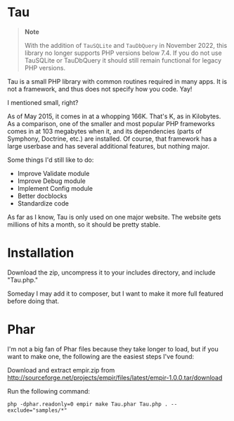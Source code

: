 Tau
===

> **Note**
>
> With the addition of `TauSQLite` and `TauDbQuery` in November 2022, this library
> no longer supports PHP versions below 7.4. If you do not use TauSQLite or TauDbQuery it 
> should still remain functional for legacy PHP versions. 

Tau is a small PHP library with common routines required in many apps. It is not a framework,
and thus does not specify how you code. Yay!

I mentioned small, right?

As of May 2015, it comes in at a whopping 166K. That's K, as in Kilobytes. 
As a comparison, one of the smaller and most popular PHP frameworks comes in
at 103 megabytes when it, and its dependencies (parts of Symphony, Doctrine, etc.)
are installed. Of course, that framework has a large userbase and has several
additional features, but nothing major.

Some things I'd still like to do:

* Improve Validate module
* Improve Debug module
* Implement Config module
* Better docblocks
* Standardize code

As far as I know, Tau is only used on one major website. The website gets millions of hits a month,
so it should be pretty stable.


Installation
============
Download the zip, uncompress it to your includes directory, and include "Tau.php."

Someday I may add it to composer, but I want to make it more full featured before doing that.

Phar
====
I'm not a big fan of Phar files because they take longer to load, but if you want to make one, the following are the easiest steps I've found:

Download and extract empir.zip from http://sourceforge.net/projects/empir/files/latest/empir-1.0.0.tar/download

Run the following command:

```
php -dphar.readonly=0 empir make Tau.phar Tau.php . --exclude="samples/*"
```
